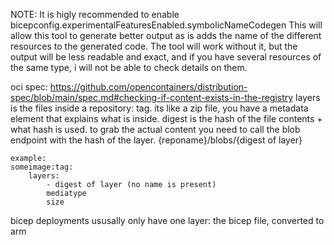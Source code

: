 NOTE: It is higly recommended to enable bicepconfig.experimentalFeaturesEnabled.symbolicNameCodegen
This will allow this tool to generate better output as is adds the name of the different resources to the generated code.
The tool will work without it, but the output will be less readable and exact, and if you have several resources of the same type, i will not be able to check details on them.

oci spec: <https://github.com/opencontainers/distribution-spec/blob/main/spec.md#checking-if-content-exists-in-the-registry>
layers is the files inside a repository:
tag. its like a zip file, you have a metadata element that explains what is inside.
digest is the hash of the file contents + what hash is used.
to grab the actual content you need to call the blob endpoint with the hash of the layer. {reponame}/blobs/{digest of layer}

``` text
example:
someimage:tag:
    layers:
        - digest of layer (no name is present)
        mediatype
        size
```

bicep deployments ususally only have one layer: the bicep file, converted to arm
